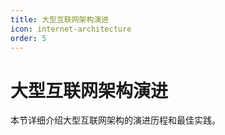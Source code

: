 ```yaml
---
title: 大型互联网架构演进
icon: internet-architecture
order: 5
---
```


# 大型互联网架构演进

本节详细介绍大型互联网架构的演进历程和最佳实践。
